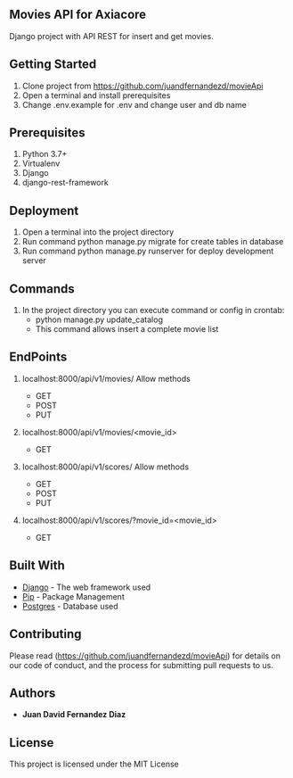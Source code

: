  ## Movies API for Axiacore
 
 Django project with API REST for insert and get movies.

## Getting Started

1) Clone project from https://github.com/juandfernandezd/movieApi
2) Open a terminal and install prerequisites
3) Change .env.example for .env and change user and db name

## Prerequisites

1) Python 3.7+
2) Virtualenv
3) Django
4) django-rest-framework

## Deployment 

1) Open a terminal into the project directory
2) Run command python manage.py migrate for create tables in database
3) Run command python manage.py runserver for deploy development server

## Commands

1) In the project directory you can execute command or config in crontab:
   * python manage.py update_catalog
	* This command allows insert a complete movie list

## EndPoints 

1) localhost:8000/api/v1/movies/
	Allow methods
	- GET 
	- POST
	- PUT
2) localhost:8000/api/v1/movies/<movie_id>
	- GET
	
3) localhost:8000/api/v1/scores/
	Allow methods
	- GET 
	- POST
	- PUT
	
4) localhost:8000/api/v1/scores/?movie_id=<movie_id>
	- GET

		
## Built With

* [Django](https://www.djangoproject.com/) - The web framework used
* [Pip](https://pypi.org/project/pip/) - Package Management
* [Postgres](https://www.postgresql.org/) - Database used

## Contributing

Please read (https://github.com/juandfernandezd/movieApi) for details on our code of conduct, and the process for 
submitting pull requests to us.

## Authors

* **Juan David Fernandez Diaz**

## License

This project is licensed under the MIT License

